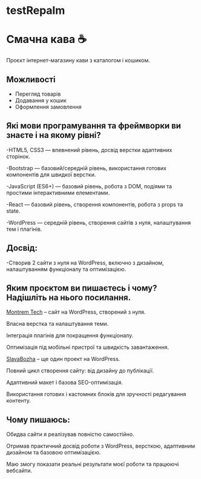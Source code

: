 # testRepalm

# Смачна кава ☕

Проєкт інтернет-магазину кави з каталогом і кошиком.


## Можливості
- Перегляд товарів
- Додавання у кошик
- Оформлення замовлення


## Які мови програмування та фреймворки ви знаєте і на якому рівні?
 

-HTML5, CSS3 — впевнений рівень, досвід верстки адаптивних сторінок.

-Bootstrap — базовий/середній рівень, використання готових компонентів для швидкої верстки.

-JavaScript (ES6+) — базовий рівень, робота з DOM, подіями та простими інтерактивними елементами.

-React — базовий рівень, створення компонентів, робота з props та state.

-WordPress — середній рівень, створення сайтів з нуля, налаштування тем і плагінів.

## Досвід:

-Створив 2 сайти з нуля на WordPress, включно з дизайном, налаштуванням функціоналу та оптимізацією.


## Яким проєктом ви пишаєтесь і чому? Надішліть на нього посилання.




[Montrem Tech](https://www.montremtech.com/) – сайт на WordPress, створений з нуля.

Власна верстка та налаштування теми.

Інтеграція плагінів для покращення функціоналу.

Оптимізація під мобільні пристрої та швидкість завантаження.

[SlavaBozha](https://slavabozha.com/) – ще один проект на WordPress.

Повний цикл створення сайту: від дизайну до публікації.

Адаптивний макет і базова SEO-оптимізація.

Використання готових і кастомних блоків для зручності редагування контенту.

## Чому пишаюсь:

Обидва сайти я реалізував повністю самостійно.

Отримав практичний досвід роботи з WordPress, версткою, адаптивним дизайном та базовою оптимізацією.

Маю змогу показати реальні результати моєї роботи та працюючі вебсайти.